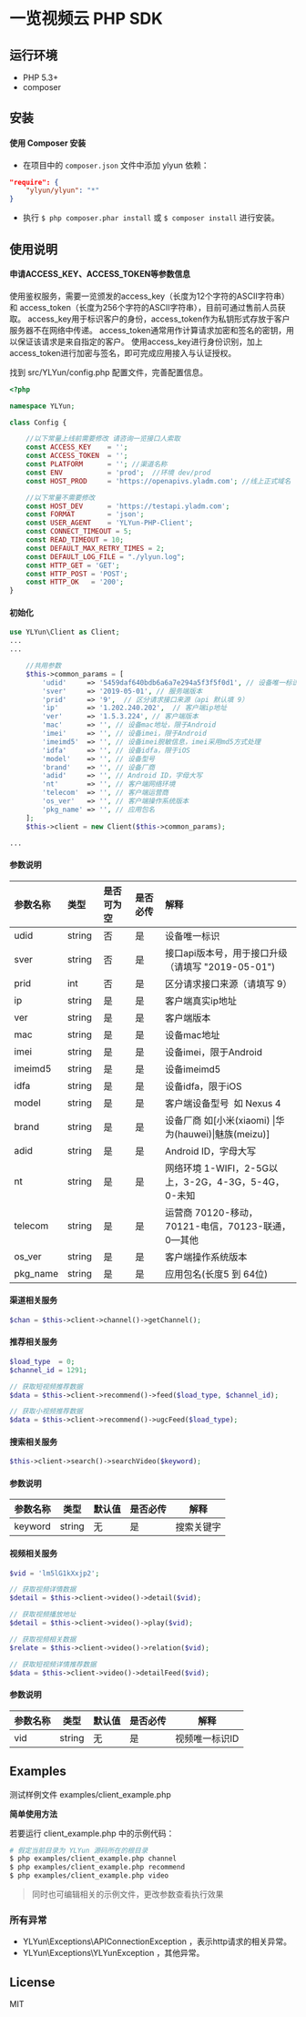 # 一览视频云 PHP SDK

## 运行环境
- PHP 5.3+
- composer


## 安装

#### 使用 Composer 安装

- 在项目中的 `composer.json` 文件中添加 ylyun 依赖：

```json
"require": {
    "ylyun/ylyun": "*"
}
```

- 执行 `$ php composer.phar install` 或 `$ composer install` 进行安装。


## 使用说明

#### 申请ACCESS_KEY、ACCESS_TOKEN等参数信息
使用鉴权服务，需要一览颁发的access_key（长度为12个字符的ASCII字符串）和 access_token（长度为256个字符的ASCII字符串），目前可通过售前人员获取。
access_key用于标识客户的身份，access_token作为私钥形式存放于客户服务器不在网络中传递。
access_token通常用作计算请求加密和签名的密钥，用以保证该请求是来自指定的客户。
使用access_key进行身份识别，加上access_token进行加密与签名，即可完成应用接入与认证授权。

找到 src/YLYun/config.php 配置文件，完善配置信息。
```php
<?php

namespace YLYun;

class Config {

    //以下常量上线前需要修改 请咨询一览接口人索取
    const ACCESS_KEY    = '';
    const ACCESS_TOKEN  = '';
    const PLATFORM      = ''; //渠道名称
    const ENV           = 'prod';  //环境 dev/prod
    const HOST_PROD     = 'https://openapivs.yladm.com'; //线上正式域名

    //以下常量不需要修改
    const HOST_DEV      = 'https://testapi.yladm.com';
    const FORMAT        = 'json';
    const USER_AGENT    = 'YLYun-PHP-Client';
    const CONNECT_TIMEOUT = 5;
    const READ_TIMEOUT = 10;
    const DEFAULT_MAX_RETRY_TIMES = 2;
    const DEFAULT_LOG_FILE = "./ylyun.log";
    const HTTP_GET = 'GET';
    const HTTP_POST = 'POST';
    const HTTP_OK   = '200';
}
```


#### 初始化

```php
use YLYun\Client as Client;
...
...

    //共用参数
    $this->common_params = [
        'udid'     => '5459daf640bdb6a6a7e294a5f3f5f0d1', // 设备唯一标识，客户端生成
        'sver'     => '2019-05-01', // 服务端版本
        'prid'     => '9',  // 区分请求接口来源（api 默认填 9）
        'ip'       => '1.202.240.202',  // 客户端ip地址
        'ver'      => '1.5.3.224', // 客户端版本
        'mac'      => '', // 设备mac地址，限于Android
        'imei'     => '', // 设备imei，限于Android
        'imeimd5'  => '', // 设备imei脱敏信息，imei采用md5方式处理
        'idfa'     => '', // 设备idfa，限于iOS
        'model'    => '', // 设备型号
        'brand'    => '', // 设备厂商
        'adid'     => '', // Android ID，字母大写
        'nt'       => '', // 客户端网络环境
        'telecom'  => '', // 客户端运营商
        'os_ver'   => '', // 客户端操作系统版本
        'pkg_name' => '', // 应用包名
    ];
    $this->client = new Client($this->common_params);

...
```
#### 参数说明

| 参数名称 | 类型 | 是否可为空 | 是否必传 | 解释 |
| :--- | :--- | :--- | :--- | :--- |
| udid | string | 否 | 是  | 设备唯一标识 |
| sver | string | 否 | 是 | 接口api版本号，用于接口升级 （请填写 "2019-05-01") |
| prid | int | 否 | 是 | 区分请求接口来源（请填写 9） |
| ip | string | 是 | 是 | 客户端真实ip地址 |
| ver | string | 是 | 是 | 客户端版本 |
| mac | string | 是 | 是 | 设备mac地址 |
| imei | string | 是 | 是 | 设备imei，限于Android |
| imeimd5 | string | 是 | 是 | 设备imeimd5  |
| idfa | string | 是 | 是 | 设备idfa，限于iOS |
| model | string | 是 | 是 | 客户端设备型号  如 Nexus 4 |
| brand | string | 是 | 是 | 设备厂商 如[小米(xiaomi) &#124;华为(hauwei)&#124;魅族(meizu)] |
| adid | string | 是 | 是 | Android ID，字母大写  |
| nt | string  | 是 | 是 | 网络环境 1-WIFI，2-5G以上，3-2G，4-3G，5-4G，0-未知 |
| telecom | string | 是 | 是 | 运营商 70120-移动，70121-电信，70123-联通，0—其他 |
| os_ver | string | 是 | 是 | 客户端操作系统版本 |
| pkg_name| string |是 | 是| 应用包名(长度5 到 64位) |

#### 渠道相关服务

```php
$chan = $this->client->channel()->getChannel();
```

#### 推荐相关服务

```php
$load_type  = 0;
$channel_id = 1291;

// 获取短视频推荐数据
$data = $this->client->recommend()->feed($load_type, $channel_id);

// 获取小视频推荐数据
$data = $this->client->recommend()->ugcFeed($load_type);

```

#### 搜索相关服务

```php
$this->client->search()->searchVideo($keyword);
```
#### 参数说明

| 参数名称 | 类型 | 默认值 | 是否必传 | 解释 |
| --- | --- | --- | --- | --- |
| keyword | string | 无 | 是 | 搜索关键字 |

#### 视频相关服务

```php
$vid = 'lm5lG1kXxjp2';

// 获取视频详情数据
$detail = $this->client->video()->detail($vid);

// 获取视频播放地址
$detail = $this->client->video()->play($vid);

// 获取视频相关数据
$relate = $this->client->video()->relation($vid);

// 获取短视频详情推荐数据
$data = $this->client->video()->detailFeed($vid);

```
#### 参数说明

| 参数名称 | 类型 | 默认值 | 是否必传 | 解释 |
| --- | --- | --- | --- | --- |
| vid | string | 无 | 是 | 视频唯一标识ID |


## Examples


测试样例文件 examples/client_example.php

**简单使用方法**

若要运行 client_example.php 中的示例代码：

``` bash
# 假定当前目录为 YLYun 源码所在的根目录
$ php examples/client_example.php channel
$ php examples/client_example.php recommend
$ php examples/client_example.php video
```
> 同时也可编辑相关的示例文件，更改参数查看执行效果



### 所有异常

* YLYun\Exceptions\APIConnectionException ，表示http请求的相关异常。
* YLYun\Exceptions\YLYunException ，其他异常。

## License

MIT